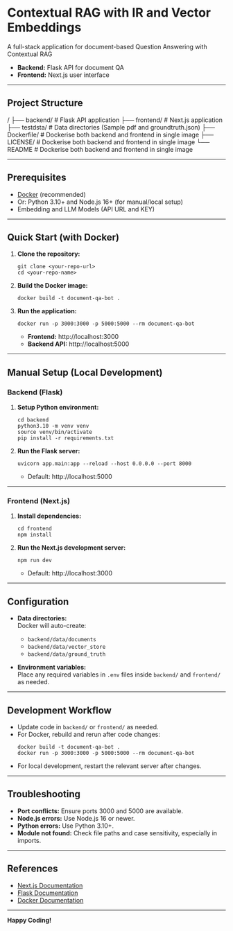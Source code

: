 
# Contextual RAG with IR and Vector Embeddings

A full-stack application for document-based Question Answering with Contextual RAG

- **Backend:** Flask API for document QA
- **Frontend:** Next.js user interface

---

## Project Structure

/
├── backend/ # Flask API application
├── frontend/ # Next.js application
├── testdsta/ # Data directories (Sample pdf and groundtruth.json)
├── Dockerfile/ # Dockerise both backend and frontend in single image
├── LICENSE/ # Dockerise both backend and frontend in single image
└── README # Dockerise both backend and frontend in single image



---

## Prerequisites

- [Docker](https://www.docker.com/products/docker-desktop) (recommended)
- Or: Python 3.10+ and Node.js 16+ (for manual/local setup)
- Embedding and LLM Models (API URL and KEY)

---

## Quick Start (with Docker)

1. **Clone the repository:**
    ```
    git clone <your-repo-url>
    cd <your-repo-name>
    ```

2. **Build the Docker image:**
    ```
    docker build -t document-qa-bot .
    ```

3. **Run the application:**
    ```
    docker run -p 3000:3000 -p 5000:5000 --rm document-qa-bot
    ```

    - **Frontend:** http://localhost:3000
    - **Backend API:** http://localhost:5000

---

## Manual Setup (Local Development)

### Backend (Flask)

1. **Setup Python environment:**
    ```
    cd backend
    python3.10 -m venv venv
    source venv/bin/activate
    pip install -r requirements.txt
    ```

2. **Run the Flask server:**
    ```
    uvicorn app.main:app --reload --host 0.0.0.0 --port 8000
    ```

    - Default: http://localhost:5000

---

### Frontend (Next.js)

1. **Install dependencies:**
    ```
    cd frontend
    npm install
    ```

2. **Run the Next.js development server:**
    ```
    npm run dev
    ```

    - Default: http://localhost:3000

---

## Configuration

- **Data directories:**  
  Docker will auto-create:
    - `backend/data/documents`
    - `backend/data/vector_store`
    - `backend/data/ground_truth`

- **Environment variables:**  
  Place any required variables in `.env` files inside `backend/` and `frontend/` as needed.

---

## Development Workflow

- Update code in `backend/` or `frontend/` as needed.
- For Docker, rebuild and rerun after code changes:
    ```
    docker build -t document-qa-bot .
    docker run -p 3000:3000 -p 5000:5000 --rm document-qa-bot
    ```
- For local development, restart the relevant server after changes.

---

## Troubleshooting

- **Port conflicts:** Ensure ports 3000 and 5000 are available.
- **Node.js errors:** Use Node.js 16 or newer.
- **Python errors:** Use Python 3.10+.
- **Module not found:** Check file paths and case sensitivity, especially in imports.

---

## References

- [Next.js Documentation](https://nextjs.org/docs)
- [Flask Documentation](https://flask.palletsprojects.com/)
- [Docker Documentation](https://docs.docker.com/)

---

**Happy Coding!**
